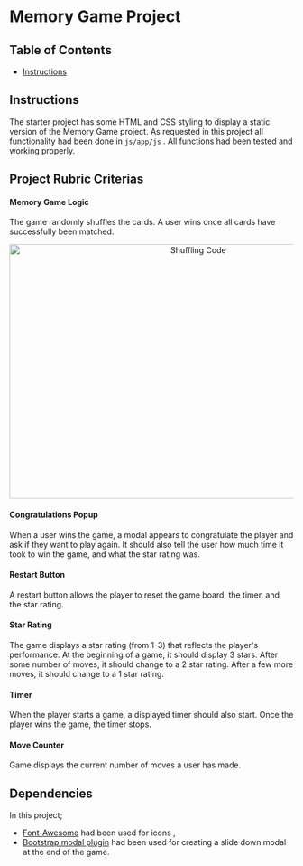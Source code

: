 # Memory Game Project

## Table of Contents

* [Instructions](#instructions)

## Instructions

The starter project has some HTML and CSS styling to display a static version of the Memory Game project. As requested in this project all functionality had been done in `js/app/js` . All functions had been tested and working properly.

## Project Rubric Criterias
#### Memory Game Logic
The game randomly shuffles the cards. A user wins once all cards have successfully been matched.
<p align="center">
  <img src="./img/shuffled.png" alt="Shuffling Code"
       width="654" height="450"></p>

#### Congratulations Popup
When a user wins the game, a modal appears to congratulate the player and ask if they want to play again. It should also tell the user how much time it took to win the game, and what the star rating was.
#### Restart Button
A restart button allows the player to reset the game board, the timer, and the star rating.
#### Star Rating
The game displays a star rating (from 1-3) that reflects the player's performance. At the beginning of a game, it should display 3 stars. After some number of moves, it should change to a 2 star rating. After a few more moves, it should change to a 1 star rating.
#### Timer
When the player starts a game, a displayed timer should also start. Once the player wins the game, the timer stops.
#### Move Counter
Game displays the current number of moves a user has made.

## Dependencies
In this project;

* [Font-Awesome](https://fontawesome.com/) had been used for icons , 
* [Bootstrap modal plugin](https://getbootstrap.com/docs/4.0/components/modal/) had been used for creating a slide down modal at the end of the game. 
